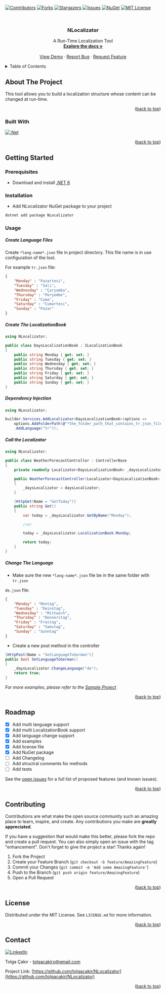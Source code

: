 <a name="readme-top"></a>



<!-- PROJECT SHIELDS -->
[![Contributors][contributors-shield]][contributors-url]
[![Forks][forks-shield]][forks-url]
[![Stargazers][stars-shield]][stars-url]
[![Issues][issues-shield]][issues-url]
[![NuGet][nuget-shield]][nuget-url]
[![MIT License][license-shield]][license-url]



<!-- PROJECT LOGO -->
<br />
<div align="center">
  <!-- <a href="https://github.com/tolgacakir/NLocalizator">
    <img src="images/logo.png" alt="Logo" width="80" height="80">
  </a> -->

  <h3 align="center">NLocalizator</h3>

  <p align="center">
    A Run-Time Localization Tool
    <br />
    <a href="https://github.com/tolgacakir/NLocalizator/blob/main/README.md"><strong>Explore the docs »</strong></a>
    <br />
    <br />
    <a href="https://github.com/tolgacakir/NLocalizator/tree/main/samples/NLocalizator.Sample">View Demo</a>
    ·
    <a href="https://github.com/tolgacakir/NLocalizator/issues">Report Bug</a>
    ·
    <a href="https://github.com/tolgacakir/NLocalizator/issues">Request Feature</a>
  </p>
</div>



<!-- TABLE OF CONTENTS -->
<details>
  <summary>Table of Contents</summary>
  <ol>
    <li>
      <a href="#about-the-project">About The Project</a>
      <ul>
        <li><a href="#built-with">Built With</a></li>
      </ul>
    </li>
    <li>
      <a href="#getting-started">Getting Started</a>
      <ul>
        <li><a href="#prerequisites">Prerequisites</a></li>
        <li><a href="#installation">Installation</a></li>
        <li><a href="#usage">Usage</a></li>
      </ul>
    </li>
    <li><a href="#roadmap">Roadmap</a></li>
    <li><a href="#contributing">Contributing</a></li>
    <li><a href="#license">License</a></li>
    <li><a href="#contact">Contact</a></li>
  </ol>
</details>



<!-- ABOUT THE PROJECT -->
## About The Project

This tool allows you to build a localization structure whose content can be changed at run-time.

<p align="right">(<a href="#readme-top">back to top</a>)</p>



### Built With


[![.Net]][.Net-shield]

<p align="right">(<a href="#readme-top">back to top</a>)</p>



<!-- GETTING STARTED -->
## Getting Started

### Prerequisites

* Download and install [.NET 6](https://dotnet.microsoft.com/en-us/download/dotnet/6.0)

### Installation

* Add NLocalizator NuGet package to your project 
```sh
dotnet add package NLocalizator
```

<!-- USAGE EXAMPLES -->
### Usage

##### Create Language Files

Create `*lang-name*.json` file in project directory. This file name is in use configuration of the tool.

For example `tr.json` file:
```json
{
	"Monday" : "Pazartesi",
	"Tuesday" : "Salı",
	"Wednesday" : "Çarşamba",
	"Thursday" : "Perşembe",
	"Friday" : "Cuma",
	"Saturday" : "Cumartesi",
	"Sunday" : "Pazar"
}
```

##### Create The LocalizationBook

```csharp
using NLocalizator;

public class DaysLocalizationBook : ILocalizationBook
{
    public string Monday { get; set; }
    public string Tuesday { get; set; }
    public string Wednesday { get; set; }
    public string Thursday { get; set; }
    public string Friday { get; set; }
    public string Saturday { get; set; }
    public string Sunday { get; set; }
}
```

##### Dependency Injection

```csharp
using NLocalizator;

builder.Services.AddLocalizator<DaysLocalizationBook>(options =>
    options.AddFolderPath(@"*the_folder_path_that_contains_tr.json_file*")
    .AddLanguage("tr"));
```

##### Call the Localizator

```csharp
using NLocalizator;

public class WeatherForecastController : ControllerBase
{
    private readonly Localizator<DaysLocalizationBook> _daysLocalizator;

    public WeatherForecastController(Localizator<DaysLocalizationBook> daysLocalizator)
    {
        _daysLocalizator = daysLocalizator;
    }

    [HttpGet(Name = "GetToday")]
    public string Get()
    {
        var today = _daysLocalizator.GetByName("Monday");

        //or

        today = _daysLocalizator.LocalizationBook.Monday;

        return today;
    }
}
```

##### Change The Language

* Make sure the new `*lang-name*.json` file be in the same folder with `tr.json`

`de.json` file:
```json
{
	"Monday" : "Montag",
	"Tuesday" : "Deinstag",
	"Wednesday" : "Mittwoch",
	"Thursday" : "Donnerstag",
	"Friday" : "Freitag",
	"Saturday" : "Samstag",
	"Sunday" : "Sonntag"
}
```

* Create a new post method in the controller
```csharp
[HttpPost(Name = "SetLanguageToGerman")]
public bool SetLanguageToGerman()
{
    _daysLocalizator.ChangeLanguage("de");
    return true;
}
```

_For more examples, please refer to the [Sample Project](https://github.com/tolgacakir/NLocalizator/tree/main/samples/NLocalizator.Sample)_

<p align="right">(<a href="#readme-top">back to top</a>)</p>



<!-- ROADMAP -->
## Roadmap

- [x] Add multi language support
- [x] Add multi LocalizationBook support
- [x] Add language change support
- [x] Add examples
- [x] Add license file
- [x] Add NuGet package
- [ ] Add Changelog
- [ ] Add structral comments for methods
- [ ] Add tests

See the [open issues](https://github.com/othneildrew/Best-README-Template/issues) for a full list of proposed features (and known issues).

<p align="right">(<a href="#readme-top">back to top</a>)</p>



<!-- CONTRIBUTING -->
## Contributing

Contributions are what make the open source community such an amazing place to learn, inspire, and create. Any contributions you make are **greatly appreciated**.

If you have a suggestion that would make this better, please fork the repo and create a pull request. You can also simply open an issue with the tag "enhancement".
Don't forget to give the project a star! Thanks again!

1. Fork the Project
2. Create your Feature Branch (`git checkout -b feature/AmazingFeature`)
3. Commit your Changes (`git commit -m 'Add some AmazingFeature'`)
4. Push to the Branch (`git push origin feature/AmazingFeature`)
5. Open a Pull Request

<p align="right">(<a href="#readme-top">back to top</a>)</p>



<!-- LICENSE -->
## License

Distributed under the MIT License. See `LICENSE.md` for more information.

<p align="right">(<a href="#readme-top">back to top</a>)</p>



<!-- CONTACT -->
## Contact

[![LinkedIn][linkedin-shield]][linkedin-url]

Tolga Çakır - tolgacakirx@gmail.com

Project Link: [https://github.com/tolgacakir/NLocalizator](https://github.com/tolgacakir/NLocalizator)

<p align="right">(<a href="#readme-top">back to top</a>)</p>



<!-- MARKDOWN LINKS & IMAGES -->
[contributors-shield]: https://img.shields.io/github/contributors/tolgacakir/NLocalizator.svg?style=for-the-badge
[contributors-url]: https://github.com/tolgacakir/NLocalizator/graphs/contributors
[forks-shield]: https://img.shields.io/github/forks/tolgacakir/NLocalizator.svg?style=for-the-badge
[forks-url]: https://github.com/tolgacakir/NLocalizator/network/members
[stars-shield]: https://img.shields.io/github/stars/tolgacakir/NLocalizator.svg?style=for-the-badge
[stars-url]: https://github.com/tolgacakir/NLocalizator/stargazers
[issues-shield]: https://img.shields.io/github/issues/tolgacakir/NLocalizator.svg?style=for-the-badge
[issues-url]: https://github.com/tolgacakir/NLocalizator/issues
[license-shield]: https://img.shields.io/github/license/tolgacakir/NLocalizator.svg?style=for-the-badge
[license-url]: https://github.com/tolgacakir/NLocalizator/blob/main/LICENSE.md
[linkedin-shield]: https://img.shields.io/badge/-LinkedIn-black.svg?style=for-the-badge&logo=linkedin&colorB=555
[linkedin-url]: https://linkedin.com/in/tolgacakirx
[product-screenshot]: images/screenshot.png
[.Net]: https://img.shields.io/badge/.NET-5C2D91?style=for-the-badge&logo=.net&logoColor=white
[.Net-shield]: https://img.shields.io/badge/.NET-5C2D91?
[nuget-shield]: https://img.shields.io/nuget/v/NLocalizator?style=for-the-badge
[nuget-url]: https://www.nuget.org/packages/NLocalizator